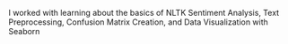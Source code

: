 I worked with learning about the basics of NLTK Sentiment Analysis, Text Preprocessing, Confusion Matrix Creation, and Data Visualization with Seaborn
